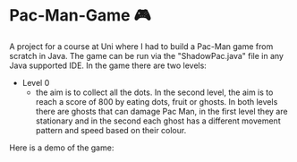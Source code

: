 # Pac-Man-Game 🎮

A project for a course at Uni where I had to build a Pac-Man game from scratch in Java.
The game can be run via the "ShadowPac.java" file in any Java supported IDE. In the game there are two levels: 

- Level 0
  - the aim is to collect all the dots. In the 
second level, the aim is to reach a score of 800 by eating dots, fruit or ghosts. 
In both levels there are ghosts that can damage Pac Man, in the first level they are 
stationary and in the second each ghost has a different movement pattern and speed based 
on their colour. 

Here is a demo of the game:
